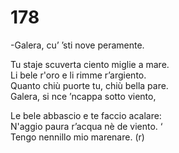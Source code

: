 # 178
  
-Galera, cu’ ’sti nove peramente.  
  
Tu staje scuverta ciento miglie a mare.  
Li bele r'oro e li rimme r’argiento.  
Quanto chiù puorte tu, chiù bella pare.  
Galera, si nce ’ncappa sotto viento,  
  
Le bele abbascio e te faccio acalare:  
N'aggio paura r’acqua nè de viento. ‘  
Tengo nennillo mio marenare. (r)  
  

